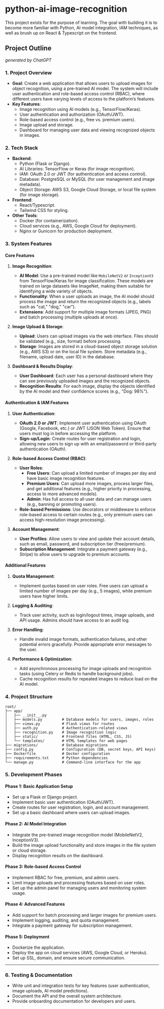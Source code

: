 # python-ai-image-recognition
This project exists for the purpose of learning. The goal with building it is to become more familiar with Python, AI model integration, IAM techniques, as well as brush up on React &amp; Typescript on the frontend.

## Project Outline
_generated by ChatGPT_

### **1. Project Overview**

- **Goal**: Create a web application that allows users to upload images for object recognition, using a pre-trained AI model. The system will include user authentication and role-based access control (RBAC), where different users have varying levels of access to the platform’s features.
- **Key Features**:
    - Image recognition using AI models (e.g., TensorFlow/Keras).
    - User authentication and authorization (OAuth/JWT).
    - Role-based access control (e.g., free vs. premium users).
    - Image upload and storage.
    - Dashboard for managing user data and viewing recognized objects in images.

### **2. Tech Stack**

- **Backend**:
    - Python (Flask or Django).
    - AI Libraries: TensorFlow or Keras (for image recognition).
    - IAM: OAuth 2.0 or JWT (for authentication and access control).
    - Database: PostgreSQL or MySQL (for user management and image metadata).
    - Object Storage: AWS S3, Google Cloud Storage, or local file system (for image storage).
- **Frontend**:
    - React/Typescript.
    - Tailwind CSS for styling.
- **Other Tools**:
    - Docker (for containerization).
    - Cloud services (e.g., AWS, Google Cloud for deployment).
    - Nginx or Gunicorn for production deployment.

### **3. System Features**

#### **Core Features**

1. **Image Recognition**:
    
    - **AI Model**: Use a pre-trained model like `MobileNetV2` or `InceptionV3` from TensorFlow/Keras for image classification. These models are trained on large datasets like ImageNet, making them suitable for identifying a wide variety of objects.
    - **Functionality**: When a user uploads an image, the AI model should process the image and return the recognized objects (e.g., labels such as "cat," "dog," "car").
    - **Extensions**: Add support for multiple image formats (JPEG, PNG) and batch processing (multiple uploads at once).
2. **Image Upload & Storage**:
    
    - **Upload**: Users can upload images via the web interface. Files should be validated (e.g., size, format) before processing.
    - **Storage**: Images are stored in a cloud-based object storage solution (e.g., AWS S3) or on the local file system. Store metadata (e.g., filename, upload date, user ID) in the database.
3. **Dashboard & Results Display**:
    
    - **User Dashboard**: Each user has a personal dashboard where they can see previously uploaded images and the recognized objects.
    - **Recognition Results**: For each image, display the objects identified by the AI model and their confidence scores (e.g., "Dog: 98%").

#### **Authentication & IAM Features**

1. **User Authentication**:
    
    - **OAuth 2.0 or JWT**: Implement user authentication using OAuth (Google, Facebook, etc.) or JWT (JSON Web Token). Ensure that users must log in before accessing the platform.
    - **Sign-up/Login**: Create routes for user registration and login, allowing new users to sign up with an email/password or third-party authentication (OAuth).
2. **Role-based Access Control (RBAC)**:
    
    - **User Roles**:
        - **Free Users**: Can upload a limited number of images per day and have basic image recognition features.
        - **Premium Users**: Can upload more images, process larger files, and get additional features (e.g., higher priority in processing, access to more advanced models).
        - **Admin**: Has full access to all user data and can manage users (e.g., banning or promoting users).
    - **Role-based Permissions**: Use decorators or middleware to enforce role-based access to certain routes (e.g., only premium users can access high-resolution image processing).
3. **Account Management**:
    
    - **User Profiles**: Allow users to view and update their account details, such as email, password, and subscription tier (free/premium).
    - **Subscription Management**: Integrate a payment gateway (e.g., Stripe) to allow users to upgrade to premium accounts.

#### **Additional Features**

1. **Quota Management**:
    
    - Implement quotas based on user roles. Free users can upload a limited number of images per day (e.g., 5 images), while premium users have higher limits.
2. **Logging & Auditing**:
    
    - Track user activity, such as login/logout times, image uploads, and API usage. Admins should have access to an audit log.
3. **Error Handling**:
    
    - Handle invalid image formats, authentication failures, and other potential errors gracefully. Provide appropriate error messages to the user.
4. **Performance & Optimization**:
    
    - Add asynchronous processing for image uploads and recognition tasks (using Celery or Redis to handle background jobs).
    - Cache recognition results for repeated images to reduce load on the AI model.

### **4. Project Structure**
```
root/
├── app/
│   ├── __init__.py
│   ├── models.py         # Database models for users, images, roles
│   ├── views.py          # Flask views for routes
│   ├── auth.py           # Authentication-related views
│   ├── recognition.py    # Image recognition logic
│   ├── static/           # Frontend files (HTML, CSS, JS)
│   └── templates/        # HTML templates for web pages
├── migrations/           # Database migrations
├── config.py             # Configuration (DB, secret keys, API keys)
├── Dockerfile            # Docker configuration
├── requirements.txt      # Python dependencies
└── manage.py             # Command-line interface for the app
```

### **5. Development Phases**

#### **Phase 1: Basic Application Setup**

- Set up a Flask or Django project.
- Implement basic user authentication (OAuth/JWT).
- Create routes for user registration, login, and account management.
- Set up a basic dashboard where users can upload images.

#### **Phase 2: AI Model Integration**

- Integrate the pre-trained image recognition model (MobileNetV2, InceptionV3).
- Build the image upload functionality and store images in the file system or cloud storage.
- Display recognition results on the dashboard.

#### **Phase 3: Role-based Access Control**

- Implement RBAC for free, premium, and admin users.
- Limit image uploads and processing features based on user roles.
- Set up the admin panel for managing users and monitoring system usage.

#### **Phase 4: Advanced Features**

- Add support for batch processing and larger images for premium users.
- Implement logging, auditing, and quota management.
- Integrate a payment gateway for subscription management.

#### **Phase 5: Deployment**

- Dockerize the application.
- Deploy the app on cloud services (AWS, Google Cloud, or Heroku).
- Set up SSL, domain, and ensure secure communication.

---

### **6. Testing & Documentation**

- Write unit and integration tests for key features (user authentication, image uploads, AI model predictions).
- Document the API and the overall system architecture.
- Provide onboarding documentation for developers and users.
